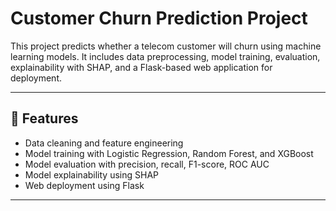 # Customer Churn Prediction Project

This project predicts whether a telecom customer will churn using machine learning models. It includes data preprocessing, model training, evaluation, explainability with SHAP, and a Flask-based web application for deployment.

---

## 🚀 Features

- Data cleaning and feature engineering  
- Model training with Logistic Regression, Random Forest, and XGBoost  
- Model evaluation with precision, recall, F1-score, ROC AUC  
- Model explainability using SHAP  
- Web deployment using Flask  

---
